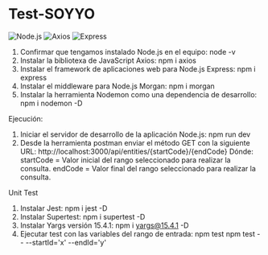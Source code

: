 # Test-SOYYO

![Node.js](https://img.shields.io/badge/Node.js-v18.14.0-orange)
![Axios](https://img.shields.io/badge/Axios-v1.3.4-blue)
![Express](https://img.shields.io/badge/Express-v4.18.2-blue)

1. Confirmar que tengamos instalado Node.js en el equipo: node -v
2. Instalar la bibliotexa de JavaScript Axios: npm i axios
3. Instalar el framework de aplicaciones web para Node.js Express: npm i express
4. Instalar el middleware para Node.js Morgan: npm i morgan
5. Instalar la herramienta Nodemon como una dependencia de desarrollo: npm i nodemon -D

Ejecución:

1. Iniciar el servidor de desarrollo de la aplicación Node.js: npm run dev
2. Desde la herramienta postman enviar el método GET con la siguiente URL:
http://localhost:3000/api/entities/{startCode}/{endCode}
Dónde:
startCode = Valor inicial del rango seleccionado para realizar la consulta.
endCode = Valor final del rango seleccionado para realizar la consulta.

Unit Test

1. Instalar Jest: npm i jest -D
2. Instalar Supertest: npm i supertest -D
3. Instalar Yargs versión 15.4.1: npm i yargs@15.4.1 -D
4. Ejecutar test con las variables del rango de entrada: 
npm test
npm test -- --startId='x' --endId='y'
